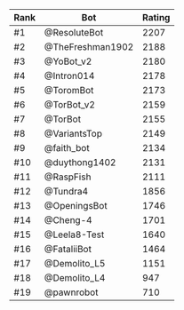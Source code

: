 Rank|Bot|Rating
---|---|---
#1|@ResoluteBot|2207
#2|@TheFreshman1902|2188
#3|@YoBot_v2|2180
#4|@Intron014|2178
#5|@ToromBot|2173
#6|@TorBot_v2|2159
#7|@TorBot|2155
#8|@VariantsTop|2149
#9|@faith_bot|2134
#10|@duythong1402|2131
#11|@RaspFish|2111
#12|@Tundra4|1856
#13|@OpeningsBot|1746
#14|@Cheng-4|1701
#15|@Leela8-Test|1640
#16|@FataliiBot|1464
#17|@Demolito_L5|1151
#18|@Demolito_L4|947
#19|@pawnrobot|710
